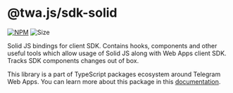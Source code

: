# @twa.js/sdk-solid

[npm-badge]: https://img.shields.io/npm/v/@twa.js/sdk-solid.svg

[npm-link]: https://npmjs.com/package/@twa.js/sdk-solid

[size-badge]: https://img.shields.io/bundlephobia/minzip/@twa.js/sdk-solid

[![NPM][npm-badge]][npm-link]
![Size][size-badge]

Solid JS bindings for client SDK. Contains hooks, components and other useful tools which allow usage of Solid JS along with Web Apps client SDK. Tracks SDK components changes out of box.

This library is a part of TypeScript packages ecosystem around Telegram Web Apps. You can learn more about this package in this [documentation](https://docs.twa.dev/docs/libraries/twa-js-sdk-solid).
